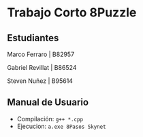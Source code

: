# Trabajo Corto 8Puzzle

## Estudiantes

Marco Ferraro | B82957

Gabriel Revillat | B86524

Steven Nuñez | B95614

## Manual de Usuario

* Compilación: `g++ *.cpp`
* Ejecucion: `a.exe 8Pasos Skynet`
